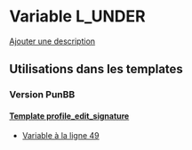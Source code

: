 # Variable L_UNDER
[Ajouter une description](https://fa-tvars.appspot.com/var/L_UNDER)

## Utilisations dans les templates

### Version PunBB

#### [Template profile_edit_signature](punbb/profile_edit_signature.md)
* [Variable &agrave; la ligne 49](../punbb/profile_edit_signature.tpl#L49)